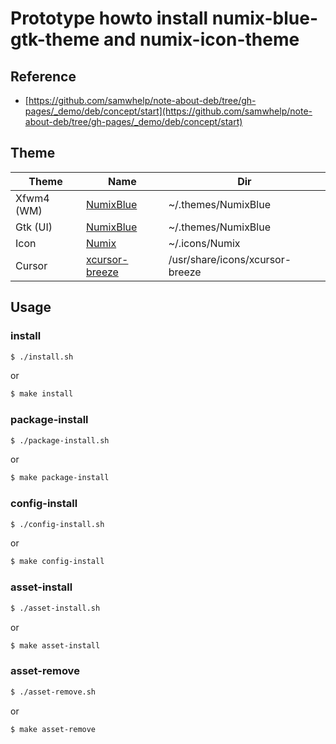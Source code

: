 
# Prototype howto install numix-blue-gtk-theme and numix-icon-theme

## Reference

* [https://github.com/samwhelp/note-about-deb/tree/gh-pages/_demo/deb/concept/start](https://github.com/samwhelp/note-about-deb/tree/gh-pages/_demo/deb/concept/start)

## Theme

| Theme | Name | Dir |
| --- | --- | --- |
| Xfwm4 (WM) | [NumixBlue](https://packages.ubuntu.com/focal/numix-blue-gtk-theme) | ~/.themes/NumixBlue |
| Gtk (UI) | [NumixBlue](https://packages.ubuntu.com/focal/numix-blue-gtk-theme) | ~/.themes/NumixBlue |
| Icon | [Numix](https://packages.ubuntu.com/focal/numix-icon-theme) | ~/.icons/Numix |
| Cursor | [xcursor-breeze](https://discover.manjaro.org/packages/xcursor-breeze) | /usr/share/icons/xcursor-breeze |


## Usage

### install

``` sh
$ ./install.sh
```

or

``` sh
$ make install
```


### package-install

``` sh
$ ./package-install.sh
```

or

``` sh
$ make package-install
```


### config-install

``` sh
$ ./config-install.sh
```

or

``` sh
$ make config-install
```


### asset-install

``` sh
$ ./asset-install.sh
```

or

``` sh
$ make asset-install
```


### asset-remove

``` sh
$ ./asset-remove.sh
```

or

``` sh
$ make asset-remove
```
